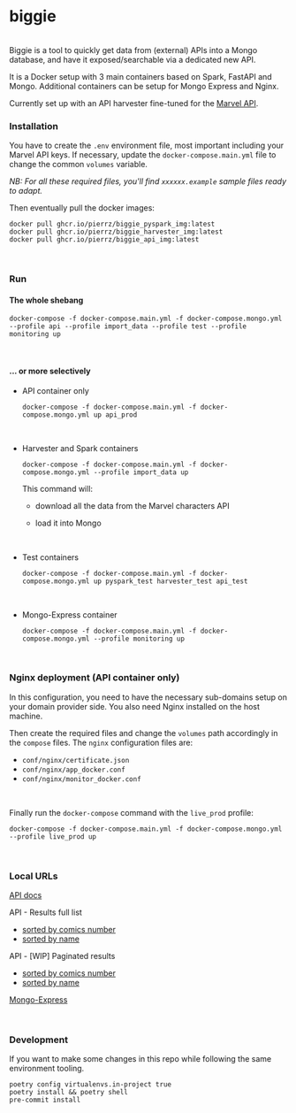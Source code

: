 # biggie
<br>
Biggie is a tool to quickly get data from (external) APIs into a Mongo database, 
and have it exposed/searchable via a dedicated new API.

It is a Docker setup with 3 main containers based on Spark, FastAPI and Mongo.
Additional containers can be setup for Mongo Express and Nginx.

Currently set up with an API harvester fine-tuned for the [Marvel API](https://developer.marvel.com).
<br>


### Installation
You have to create the `.env` environment file, most important including your Marvel API keys.
If necessary, update the `docker-compose.main.yml` file to change the common `volumes` variable.

*NB: For all these required files, you'll find `xxxxxx.example` sample files ready to adapt.*

Then eventually pull the docker images:
```
docker pull ghcr.io/pierrz/biggie_pyspark_img:latest
docker pull ghcr.io/pierrz/biggie_harvester_img:latest
docker pull ghcr.io/pierrz/biggie_api_img:latest
```

<br>

### Run
#### The whole shebang
```
docker-compose -f docker-compose.main.yml -f docker-compose.mongo.yml --profile api --profile import_data --profile test --profile monitoring up
```

<br>

#### ... or more selectively
- API container only
    ```
    docker-compose -f docker-compose.main.yml -f docker-compose.mongo.yml up api_prod
    ```

    <br>

- Harvester and Spark containers
    ```
    docker-compose -f docker-compose.main.yml -f docker-compose.mongo.yml --profile import_data up
    ```
    This command will:

  - download all the data from the Marvel characters API
  - load it into Mongo

    <br>

- Test containers
    ```
    docker-compose -f docker-compose.main.yml -f docker-compose.mongo.yml up pyspark_test harvester_test api_test
    ```

    <br>

- Mongo-Express container
    ```
    docker-compose -f docker-compose.main.yml -f docker-compose.mongo.yml --profile monitoring up
    ```

<br>

### Nginx deployment (API container only)
In this configuration, you need to have the necessary sub-domains setup on your domain provider side. 
You also need Nginx installed on the host machine.
<br>

Then create the required files and change the `volumes` path accordingly in the `compose` files.
The `nginx` configuration files are:
- `conf/nginx/certificate.json`
- `conf/nginx/app_docker.conf`
- `conf/nginx/monitor_docker.conf`
<br>

Finally run the `docker-compose` command with the `live_prod` profile:
```
docker-compose -f docker-compose.main.yml -f docker-compose.mongo.yml --profile live_prod up
```
<br>



### Local URLs

[API docs](http://localhost:8000/docs)

API - Results full list
- [sorted by comics number](http://localhost:8000/api/comics_per_characters?sort_column=comics_available)
- [sorted by name](http://localhost:8000/api/comics_per_characters?sort_column=name)

API - [WIP] Paginated results
- [sorted by comics number](http://localhost:8000/api/comics_per_characters/paginated?sort_column=comics_available)
- [sorted by name](http://localhost:8000/api/comics_per_characters/paginated?sort_column=name)

[Mongo-Express](http://localhost:8081)

<br>

### Development
If you want to make some changes in this repo while following the same environment tooling.
```
poetry config virtualenvs.in-project true
poetry install && poetry shell
pre-commit install
```
